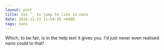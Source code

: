 ```yaml
---
layout: post
title: Use ^_ to jump to line in nano
date: 2018-11-23 11:54:29 +0000
tags: nano 
---
```


Which, to be fair, is in the help text it gives you.
I'd just never even realised nano could to that!
